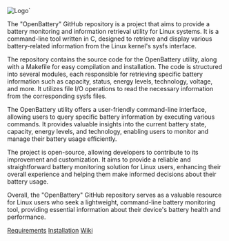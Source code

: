 ![Logo](logo.png)`

The "OpenBattery" GitHub repository is a project that aims to provide a battery monitoring and information retrieval utility for Linux systems. It is a command-line tool written in C, designed to retrieve and display various battery-related information from the Linux kernel's sysfs interface.

The repository contains the source code for the OpenBattery utility, along with a Makefile for easy compilation and installation. The code is structured into several modules, each responsible for retrieving specific battery information such as capacity, status, energy levels, technology, voltage, and more. It utilizes file I/O operations to read the necessary information from the corresponding sysfs files.

The OpenBattery utility offers a user-friendly command-line interface, allowing users to query specific battery information by executing various commands. It provides valuable insights into the current battery state, capacity, energy levels, and technology, enabling users to monitor and manage their battery usage efficiently.

The project is open-source, allowing developers to contribute to its improvement and customization. It aims to provide a reliable and straightforward battery monitoring solution for Linux users, enhancing their overall experience and helping them make informed decisions about their battery usage.

Overall, the "OpenBattery" GitHub repository serves as a valuable resource for Linux users who seek a lightweight, command-line battery monitoring tool, providing essential information about their device's battery health and performance.

[Requirements](https://github.com/ToujoursTitou2/OpenBattery/wiki/Requirements)
[Installation](https://github.com/ToujoursTitou2/OpenBattery/wiki/Installation)
[Wiki](https://github.com/ToujoursTitou2/OpenBattery/wiki)
